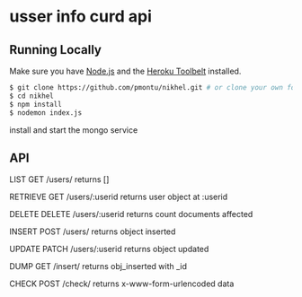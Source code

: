 # usser info curd api

## Running Locally

Make sure you have [Node.js](http://nodejs.org/) and the [Heroku Toolbelt](https://toolbelt.heroku.com/) installed.

```sh
$ git clone https://github.com/pmontu/nikhel.git # or clone your own fork
$ cd nikhel
$ npm install
$ nodemon index.js
```

install and start the mongo service

## API

LIST
GET /users/
returns []

RETRIEVE
GET /users/:userid
returns user object at :userid

DELETE
DELETE /users/:userid
returns count documents affected

INSERT
POST /users/
returns object inserted

UPDATE
PATCH /users/:userid
returns object updated

DUMP
GET /insert/
returns obj_inserted with _id

CHECK
POST /check/
returns x-www-form-urlencoded data
